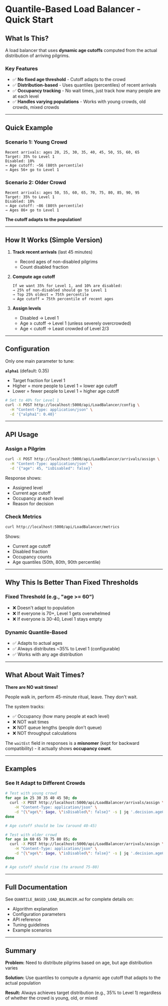 # Quantile-Based Load Balancer - Quick Start

## What Is This?

A load balancer that uses **dynamic age cutoffs** computed from the actual distribution of arriving pilgrims.

### Key Features
- ✅ **No fixed age threshold** - Cutoff adapts to the crowd
- ✅ **Distribution-based** - Uses quantiles (percentiles) of recent arrivals
- ✅ **Occupancy tracking** - No wait times, just track how many people are at each level
- ✅ **Handles varying populations** - Works with young crowds, old crowds, mixed crowds

---

## Quick Example

### Scenario 1: Young Crowd
```
Recent arrivals: ages 20, 25, 30, 35, 40, 45, 50, 55, 60, 65
Target: 35% to Level 1
Disabled: 10%
→ Age cutoff: ~56 (80th percentile)
→ Ages 56+ go to Level 1
```

### Scenario 2: Older Crowd
```
Recent arrivals: ages 50, 55, 60, 65, 70, 75, 80, 85, 90, 95
Target: 35% to Level 1
Disabled: 10%
→ Age cutoff: ~86 (80th percentile)
→ Ages 86+ go to Level 1
```

**The cutoff adapts to the population!**

---

## How It Works (Simple Version)

1. **Track recent arrivals** (last 45 minutes)
   - Record ages of non-disabled pilgrims
   - Count disabled fraction

2. **Compute age cutoff**
   ```
   If we want 35% for Level 1, and 10% are disabled:
   → 25% of non-disabled should go to Level 1
   → Top 25% oldest = 75th percentile
   → Age cutoff = 75th percentile of recent ages
   ```

3. **Assign levels**
   - Disabled → Level 1
   - Age ≥ cutoff → Level 1 (unless severely overcrowded)
   - Age < cutoff → Least crowded of Level 2/3

---

## Configuration

Only one main parameter to tune:

**`alpha1`** (default: 0.35)
- Target fraction for Level 1
- Higher = more people to Level 1 = lower age cutoff
- Lower = fewer people to Level 1 = higher age cutoff

```bash
# Set to 40% for Level 1
curl -X POST http://localhost:5000/api/LoadBalancer/config \
  -H "Content-Type: application/json" \
  -d '{"alpha1": 0.40}'
```

---

## API Usage

### Assign a Pilgrim
```bash
curl -X POST http://localhost:5000/api/LoadBalancer/arrivals/assign \
  -H "Content-Type: application/json" \
  -d '{"age": 45, "isDisabled": false}'
```

Response shows:
- Assigned level
- Current age cutoff
- Occupancy at each level
- Reason for decision

### Check Metrics
```bash
curl http://localhost:5000/api/LoadBalancer/metrics
```

Shows:
- Current age cutoff
- Disabled fraction
- Occupancy counts
- Age quantiles (50th, 80th, 90th percentile)

---

## Why This Is Better Than Fixed Thresholds

### Fixed Threshold (e.g., "age >= 60")
- ❌ Doesn't adapt to population
- ❌ If everyone is 70+, Level 1 gets overwhelmed
- ❌ If everyone is 30-40, Level 1 stays empty

### Dynamic Quantile-Based
- ✅ Adapts to actual ages
- ✅ Always distributes ~35% to Level 1 (configurable)
- ✅ Works with any age distribution

---

## What About Wait Times?

**There are NO wait times!**

People walk in, perform 45-minute ritual, leave. They don't wait.

The system tracks:
- ✅ Occupancy (how many people at each level)
- ❌ NOT wait times
- ❌ NOT queue lengths (people don't queue)
- ❌ NOT throughput calculations

The `waitEst` field in responses is a **misnomer** (kept for backward compatibility) - it actually shows **occupancy count**.

---

## Examples

### See It Adapt to Different Crowds

```bash
# Test with young crowd
for age in 25 30 35 40 45 50; do
  curl -X POST http://localhost:5000/api/LoadBalancer/arrivals/assign \
    -H "Content-Type: application/json" \
    -d "{\"age\": $age, \"isDisabled\": false}" -s | jq '.decision.ageCutoff'
done

# Age cutoff should be low (around 40-45)

# Test with older crowd
for age in 60 65 70 75 80 85; do
  curl -X POST http://localhost:5000/api/LoadBalancer/arrivals/assign \
    -H "Content-Type: application/json" \
    -d "{\"age\": $age, \"isDisabled\": false}" -s | jq '.decision.ageCutoff'
done

# Age cutoff should rise (to around 75-80)
```

---

## Full Documentation

See `QUANTILE_BASED_LOAD_BALANCER.md` for complete details on:
- Algorithm explanation
- Configuration parameters
- API reference
- Tuning guidelines
- Example scenarios

---

## Summary

**Problem:** Need to distribute pilgrims based on age, but age distribution varies

**Solution:** Use quantiles to compute a dynamic age cutoff that adapts to the actual population

**Result:** Always achieves target distribution (e.g., 35% to Level 1) regardless of whether the crowd is young, old, or mixed
